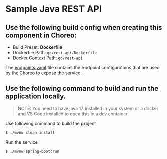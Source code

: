 # Sample Java REST API

## Use the following build config when creating this component in Choreo:

- Build Preset: **Dockerfile**
- Dockerfile Path: `go/rest-api/Dockerfile`
- Docker Context Path: `go/rest-api`

The [endpoints.yaml](.choreo/endpoints.yaml) file contains the endpoint configurations that are used by the Choreo to expose the service.

## Use the following command to build and run the application locally.

> NOTE: You need to have java 17 installed in your system or a docker and VS Code installed to
> open this in a dev container

Use following command to build the project
```bash
$ ./mvnw clean install
```

Run the service
```bash
$ ./mvnw spring-boot:run
```
